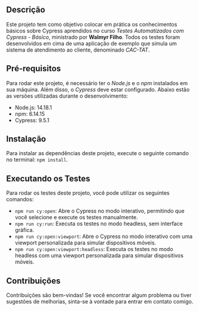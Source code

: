 
## Descrição

Este projeto tem como objetivo colocar em prática os conhecimentos básicos sobre Cypress aprendidos no curso _Testes Automatizados com Cypress - Básico_, ministrado por **Walmyr Filho**. Todos os testes foram desenvolvidos em cima de uma aplicação de exemplo que simula um sistema de atendimento ao cliente, denominado _CAC-TAT_. 

## Pré-requisitos

Para rodar este projeto, é necessário ter o _Node.js_ e o _npm_ instalados em sua máquina. Além disso, o _Cypress_ deve estar configurado. Abaixo estão as versões utilizadas durante o desenvolvimento:

* Node.js: 14.18.1
* npm: 6.14.15
* Cypress: 9.5.1

## Instalação

Para instalar as dependências deste projeto, execute o seguinte comando no terminal: `npm install`.

## Executando os Testes

Para rodar os testes deste projeto, você pode utilizar os seguintes comandos:

* `npm run cy:open`: Abre o Cypress no modo interativo, permitindo que você selecione e execute os testes manualmente.
* `npm run cy:run`: Executa os testes no modo headless, sem interface gráfica.
* `npm run cy:open:viewport`: Abre o Cypress no modo interativo com uma viewport personalizada para simular dispositivos móveis.
* `npm run cy:open:viewport:headless`: Executa os testes no modo headless com uma viewport personalizada para simular dispositivos móveis.

## Contribuições

Contribuições são bem-vindas! Se você encontrar algum problema ou tiver sugestões de melhorias, sinta-se à vontade para entrar em contato comigo.